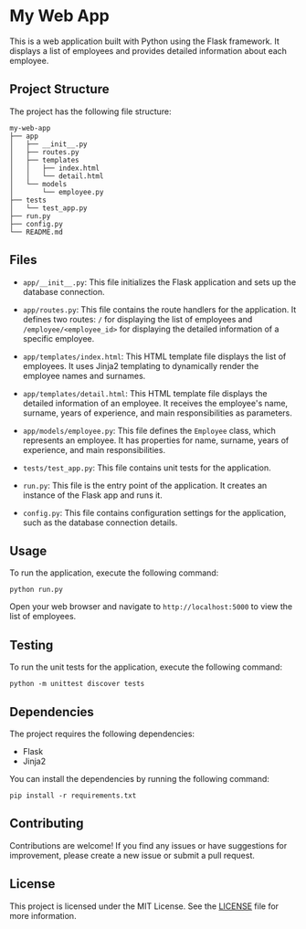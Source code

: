 # My Web App

This is a web application built with Python using the Flask framework. It displays a list of employees and provides detailed information about each employee.

## Project Structure

The project has the following file structure:

```
my-web-app
├── app
│   ├── __init__.py
│   ├── routes.py
│   ├── templates
│   │   ├── index.html
│   │   └── detail.html
│   └── models
│       └── employee.py
├── tests
│   └── test_app.py
├── run.py
├── config.py
└── README.md
```

## Files

- `app/__init__.py`: This file initializes the Flask application and sets up the database connection.

- `app/routes.py`: This file contains the route handlers for the application. It defines two routes: `/` for displaying the list of employees and `/employee/<employee_id>` for displaying the detailed information of a specific employee.

- `app/templates/index.html`: This HTML template file displays the list of employees. It uses Jinja2 templating to dynamically render the employee names and surnames.

- `app/templates/detail.html`: This HTML template file displays the detailed information of an employee. It receives the employee's name, surname, years of experience, and main responsibilities as parameters.

- `app/models/employee.py`: This file defines the `Employee` class, which represents an employee. It has properties for name, surname, years of experience, and main responsibilities.

- `tests/test_app.py`: This file contains unit tests for the application.

- `run.py`: This file is the entry point of the application. It creates an instance of the Flask app and runs it.

- `config.py`: This file contains configuration settings for the application, such as the database connection details.

## Usage

To run the application, execute the following command:

```
python run.py
```

Open your web browser and navigate to `http://localhost:5000` to view the list of employees.

## Testing

To run the unit tests for the application, execute the following command:

```
python -m unittest discover tests
```

## Dependencies

The project requires the following dependencies:

- Flask
- Jinja2

You can install the dependencies by running the following command:

```
pip install -r requirements.txt
```

## Contributing

Contributions are welcome! If you find any issues or have suggestions for improvement, please create a new issue or submit a pull request.

## License

This project is licensed under the MIT License. See the [LICENSE](LICENSE) file for more information.